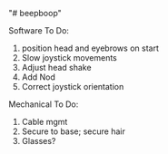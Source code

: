 "# beepboop" 

Software To Do:
1. position head and eyebrows on start
2. Slow joystick movements
3. Adjust head shake
4. Add Nod
5. Correct joystick orientation

Mechanical To Do:
1. Cable mgmt
2. Secure to base; secure hair
3. Glasses?
